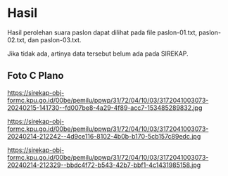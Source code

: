 # Hasil

Hasil perolehan suara paslon dapat dilihat pada file paslon-01.txt, paslon-02.txt, dan paslon-03.txt.

Jika tidak ada, artinya data tersebut belum ada pada SIREKAP.

## Foto C Plano

https://sirekap-obj-formc.kpu.go.id/00be/pemilu/ppwp/31/72/04/10/03/3172041003073-20240215-141730--fd007be8-4a29-4f89-acc7-153485289832.jpg

https://sirekap-obj-formc.kpu.go.id/00be/pemilu/ppwp/31/72/04/10/03/3172041003073-20240214-212242--4d9ce116-8102-4b0b-b170-5cb157c89edc.jpg

https://sirekap-obj-formc.kpu.go.id/00be/pemilu/ppwp/31/72/04/10/03/3172041003073-20240214-212329--bbdc4f72-b543-42b7-bbf1-4c1431985158.jpg
